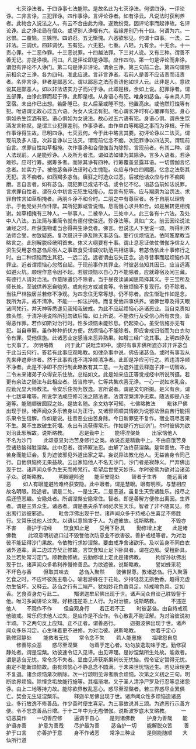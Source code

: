 <!-- { "loadSidebar": true } -->
　　七灭诤法者。于四诤事七法能除。是故名此为七灭诤法。何谓四诤。一评论诤。二非言诤。三犯罪诤。四作事诤。言评论诤者。如有诤云。凡说法时获利养者。此物合入说法之人。有云不合由此为缘。遂致纷竞。因评论事而起诤故。名评论诤。此之诤论局在僧众。或望别人诤根有六。若缘差别乃有十四。何谓为六。一忿恨。二覆恼。三嫉悭。四谄诳。五无惭愧。六恶欲邪见。何谓十四事。一法。二非法。三调伏。四非调伏。五有犯。六无犯。七重。八轻。九有余。十无余。十一责心罪。十二恶作罪。十三恶说罪。十四越法罪。下三对人说。又有三种。谓善不善无记。亦是诤根。问曰。凡是评论即是诤耶。应作四句。第一句是评论而非诤。谓但有评论不入诤门。第二句是诤非评论。谓余三诤。第三句前二合。第四句谓除前相余之三诤。各为四句。准此应说。言非言诤者。若前人是善不应诘责而诘责者。名非言诤。非者是鄙恶义。谓以鄙恶之法而责诘他如世人云。此非是人。意欲说其是鄙恶人。如以非法诘实力子而兴于诤。此即是根。余如上说。犯罪诤者。谓五部罪。由诤此罪而起于诤。此即是根。从身语心有犯。唯身如苾刍。与未具人同室宿。未出作已出想。若卧睡已。女人后至或睡不觉。他置高床。或他然灯烛等有犯。唯语谓无故心过五六语。为女人说法有犯。唯心谓长净时有心覆罪有犯。身心俱如杀生饮酒有犯。语心俱如为女说法。故心过五六语有犯。身语心俱。谓杀生饮酒发言称叹。是谓三业犯罪差别。作事诤者。由作单白等羯磨之事而为诤根。于所作事诤得生故。已明四诤。七灭云何。今于此中略言其要。初评论诤以二法灭。谓现前及多人语。次非言诤以三法灭。谓现前忆念不痴。次犯罪诤以四法灭。谓现前自言。求罪自性如草相掩。次作事诤和合僧伽当为除殄。言现前者。有其二种。谓人法现前。人是能殄诤。人及所为者法。谓如法如律为其除诤。言多人语者。若诤难殄。应可行筹。据筹多者。而除其诤有四种。行筹覆盖显露耳语。一切僧伽言忆念者。如实力子。被他苾刍非法诘时心生愧耻。众应与作白四羯磨。忆念之法彰其无犯。言不痴者。如西羯多苾刍。瘨狂之时造众过恶。后被他诘众应与作不痴羯磨。言自言者。如有苾刍。既犯罪已或诘不诘。或令忆不忆。诣苾刍前如法说罪。言求罪自性者。谓在众中初言无犯生轻慢心。后言有犯等。应与羯磨为治罚法。求罪自性言如草相掩者。两朋斗诤不和合时。二朋之中有尊宿者。各于自朋以理告示。于他党处共作忏摩。其所犯罪咸皆说悔。息高慢心求共和合。如是展转更相愧谢。如草相掩有三种人。一举事人。二被举人。三处中人。此三各有十六法。及处中人八法。五法简与重简令就有德付使往还。殄诤法等。具如广文。前云因论说法诵经之时。所获施物谁当合得共生诤竞者。佛言。但说法人下至说一颂。所得利养法师合受。勿致疑惑。复次既识于诤及除灭事苾刍。要行伏烦恼法。依阿笈摩教当略言之。此别解脱经统明首末。体义大纲要有十事。谓止息忍证依仗僧伽净信女人资生受用苾刍苾刍尼俗人之事取食受请威仪轨范共相诘事。若苾刍依此十事修行之时。由二种烦恼而生其犯。一远二近。远者谓由忘失正念。追寻昔事而起烦恼作其罪业。近者谓烦恼心忽然自起。于现前事作其罪业。时彼苾刍知其因已。应当远离如避火坑。顺理作意令因不起。若彼烦恼以自心力不能除者。应就尊宿及闲三藏。有德行人请对治法。作意除遣仍不除者。当于昼夜读诵闻思简择其义。于三宝所及师长处。至诚供养忘自劬劳。或向他方或减食等。令彼烦恼不复现行。仍不除者。当往尸林独居兰若修不净观。为四念住无常等想。仍不除者。应生惭耻作如是念。我所为非。戒不清净。不能一一如法护持。而复受他四事供养。诸佛世尊及得天眼诸同梵行。并天神等悉遥见我知我破戒。为此不应起烦恼心造诸恶业。当自克责如救头然。于清净境说除所犯勿致后悔。如上所说。不能依行及受信心所有衣食。皆得恶作罪。若作如斯对治行时。性多烦恼未能殄息。仍起染心。虽受信施亦无有犯。当自审察。虽作种种折伏方便。然烦恼心不能除者。即应舍戒归俗而为白衣勿令有罪。受他信施。此诸恶业定感当来恶异熟果。如增三经广说其事。上明四诤及七灭事了。
次明略教
　　问于此广说毗柰耶中。或时有事非佛所遮亦非开许苾刍于此当云何行。答若有此事应观略教。如律杂事中说。佛告诸苾刍。或时有事我从先来非遮非许者。然于此事若违不清净顺清净者。此即是净应可行之。若违清净顺不净者。此是不净即不应行制此略教有其二意。一为遮外道云释迦子非一切智故。二令未来诸弟子众得安乐住故。总结如文。此是如来应正等觉戒经中所说所摄。若更有余法之随法与此相应者。皆当修学。仁等共集欢喜无诤。一心一说如水乳合。应勤光显大师教法。令安乐住勿为放逸。言所说者。谓是文句所摄。是义有余。谓十七跋窣睹等。所说学法咸应修习法之随法者。法谓涅槃清净无累。随法即是八圣道等。能随顺彼圆寂之处。是故名随。余文劝学可知。
七佛略教法
　　毗钵尸佛出现于世。诸声闻众多乐苦身以为正行。又诸邪师顺其情欲为说邪法但由苦行能招乐果令生信解。作如是说。往昔恶业由苦身除。今日新罪更不复作。宿业既尽苦果不生。果不生故破生死堰。永出有流获得常乐。作如是行方曰沙门。尔时彼佛为欲对治此邪解故。说斯略教。
　　忍是勤中上　　能得涅槃处
　　出家恼他人　　不名为沙门
　　此颂意显对治苦身修行之类。故说忍是精勤中上。不由自饿苦身受诸热恼得胜涅槃。此中忍者。谓谛察法忍。由解了法终获涅槃。是常善故。不由苦身而能证会。复为遮彼邪见外道出家之辈。妄说异法教化他人。无益苦身令同己行。自他俱恼终无果益故。云出家恼他人不名无沙门。沙门者是寂静义。尸弃佛出现于世。诸声闻众多为生天而修梵行。希望后世受天妙乐。尔时彼佛为欲对治诸弟子众。说斯略教。
　　明眼避险途　　能至安隐处
　　智者于生界　　能远离诸恶
　　如人有眼能避险难终获安隐。此中眼者。谓是慧眼。眼有明照。与慧相应故名明眼。险途者。谓是二处。一是生天。二是恶道。虽复生天受诸胜乐。报尽之后还堕恶趣。安隐处者。所谓涅槃安隐常住。智者。即是善解方便修出离因。生界者。谓是三界众生。诸恶者。谓是愚夫杀羊祠祀求生天乐。智者了非不随其见。修出离行远彼邪途。
　　毗舍浮佛出现于世。诸声闻众多于持戒心生喜足不修胜行。又常乐说他人过失。以语以意恼害于人。为遮彼故。说斯略教。
　　不毁亦不害　　善护于戒经
　　饮食知止足　　受用下卧具
　　勤修增上定　　此是诸佛教
　　此颂意明初遮口过不毁訾他次防意业不欲害彼。善护戒经等者。为对治彼不能证得沙门果故。令依教行求妙涅槃。要由戒净舍诸欲乐。及以苦身不同白衣诸外道辈。离二边过方契正修故。言饮食知止足下卧具者。谓在边房。受粗卧具。及兰若处常习定门。顺教勤修故。云勤修增上定此是诸佛教。
　　拘留孙驮佛出现于世。诸声闻众多希利养慢修善品。为欲遮彼。说斯略教。
　　譬如蜂采花　　不坏色与香
　　但取其味去　　苾刍入聚然
　　彼佛世尊。教诸苾刍。行入聚落乞食之时。不应坏彼施主敬心。喻若游蜂在于花处。少持轻蕊无损色香。趣得充虚勿生恼坏。又释云。苾刍之行有二端严。犹如妙花色香具足。持戒喻色具。定如香。乞食资身勿亏此二。
　　羯诺迦牟尼佛出现于世。诸声闻众自谈己胜毁訾于他。唯习多闻讲论义理。好相违逆乖上人行。为对治彼。说斯略教。
　　不违逆他人　　不观作不作
　　但自观身行　　若正若不正
　　时彼苾刍。由自持戒观他破戒。常乐伺求他人过失。是应作是不应作。令心散乱不能证解。为对治彼说初半颂。下之两句反上应知。正不正者。谓善恶行。
　　迦摄波佛出现于世。诸声闻众多乐习定。心生味着更不进修。为对治彼。说斯略教。
　　勿着于定心　　勤修寂静处
　　能救者无忧　　常令念不失
　　若人能惠施　　福增怨自息
　　修善除众恶　　惑尽至涅槃
　　勿着于定心者。劝勿放逸耽味于定。勤修寂静处者。谓是涅槃。劝彼速令证入见谛。由见谛理。是妙涅槃所生处故。能救者。谓是苾刍无忧。常令念不失者。显由见谛获斯果利长无忧恼。假令证定暂得无忧。由定不能断烦恼故。由有烦恼心不静息念不圆满。于未来世忧恼还生。若见谛理更不复退。诸余烦恼渐次断除。次一行颂明见谛者断余烦恼。次第之义初之三句。明断欲界烦恼。除悭贪垢故能行施等。其福渐增。又于圣人清净尸罗及行忍等息诸怨诤。由上二地等持力故。能除欲界散乱恶心。惑尽至涅槃者。若三界惑尽业累俱亡。契会无生证涅槃乐。
　　释迦牟尼佛出现于世。诸声闻众性多烦恼造诸恶业。多行放逸不修善品。作少善时便生喜足。为三事故说其三颂。为遮恶行示善方便。令不忘念善品日增。于十二年中为无疱僧伽。说斯波罗底木叉略教。
　　一切恶莫作　　一切善应修
　　遍调于自心　　是则诸佛教
　　护身为善哉　　能护语亦善
　　护意为善哉　　尽护最为善
　　苾刍护一切　　能解脱众苦
　　善护于口言　　亦善护于意
　　身不作诸恶　　常净三种业
　　是则能随顺　　大仙所行道
